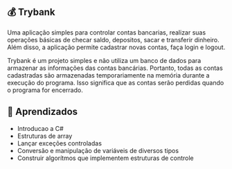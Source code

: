 ## 💰 Trybank

Uma aplicação simples para controlar contas bancarias, realizar suas operações básicas de checar saldo, depositos, sacar e transferir dinheiro. Além disso, a aplicação permite cadastrar novas contas, faça login e logout.

Trybank é um projeto simples e não utiliza um banco de dados para armazenar as informações das contas bancárias. Portanto, todas as contas cadastradas são armazenadas temporariamente na memória durante a execução do programa. Isso significa que as contas serão perdidas quando o programa for encerrado.

## 📝 Aprendizados

- Introducao a C#
- Estruturas de array
- Lançar exceções controladas
- Conversão e manipulação de variáveis de diversos tipos
- Construir algorítmos que implementem estruturas de controle
